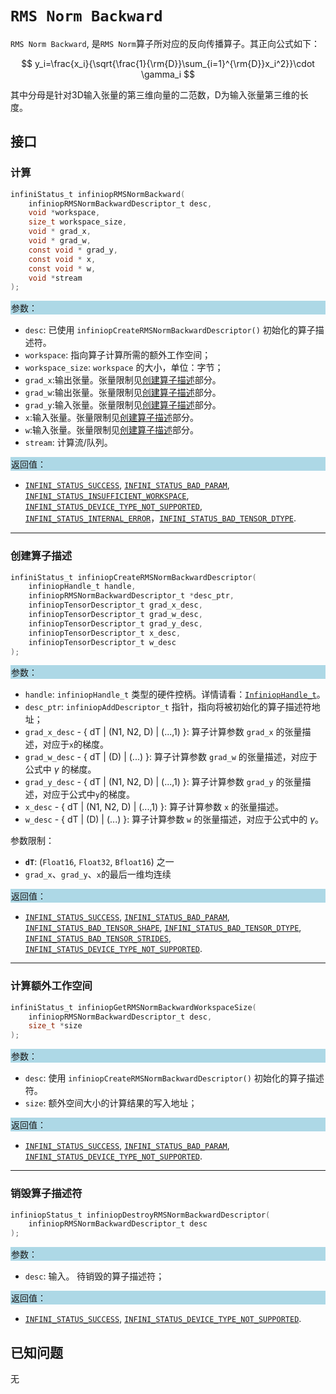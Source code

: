 
# `RMS Norm Backward`

`RMS Norm Backward`, 是`RMS Norm`算子所对应的反向传播算子。其正向公式如下：

$$
  y_i=\frac{x_i}{\sqrt{\frac{1}{\rm{D}}\sum_{i=1}^{\rm{D}}x_i^2}}\cdot \gamma_i
$$

其中分母是针对3D输入张量的第三维向量的二范数，D为输入张量第三维的长度。

## 接口

### 计算

```c
infiniStatus_t infiniopRMSNormBackward(
    infiniopRMSNormBackwardDescriptor_t desc,
    void *workspace,
    size_t workspace_size,
    void * grad_x,
    void * grad_w,
    const void * grad_y,
    const void * x,
    const void * w,
    void *stream
);
```
<div style="background-color: lightblue; padding: 1px;"> 参数： </div>

- `desc`:
  已使用 `infiniopCreateRMSNormBackwardDescriptor()` 初始化的算子描述符。
- `workspace`:
  指向算子计算所需的额外工作空间；
- `workspace_size`:
  `workspace` 的大小，单位：字节；
- `grad_x`:输出张量。张量限制见[创建算子描述](#创建算子描述)部分。
- `grad_w`:输出张量。张量限制见[创建算子描述](#创建算子描述)部分。
- `grad_y`:输入张量。张量限制见[创建算子描述](#创建算子描述)部分。
- `x`:输入张量。张量限制见[创建算子描述](#创建算子描述)部分。
- `w`:输入张量。张量限制见[创建算子描述](#创建算子描述)部分。
 - `stream`: 计算流/队列。

<div style="background-color: lightblue; padding: 1px;">  返回值：</div>

- [`INFINI_STATUS_SUCCESS`], [`INFINI_STATUS_BAD_PARAM`], [`INFINI_STATUS_INSUFFICIENT_WORKSPACE`], [`INFINI_STATUS_DEVICE_TYPE_NOT_SUPPORTED`], [`INFINI_STATUS_INTERNAL_ERROR`]，[`INFINI_STATUS_BAD_TENSOR_DTYPE`].

---

### 创建算子描述

```c
infiniStatus_t infiniopCreateRMSNormBackwardDescriptor(
    infiniopHandle_t handle,
    infiniopRMSNormBackwardDescriptor_t *desc_ptr,
    infiniopTensorDescriptor_t grad_x_desc,
    infiniopTensorDescriptor_t grad_w_desc,
    infiniopTensorDescriptor_t grad_y_desc,
    infiniopTensorDescriptor_t x_desc,
    infiniopTensorDescriptor_t w_desc
);
```
<div style="background-color: lightblue; padding: 1px;"> 参数：</div>

- `handle`:
  `infiniopHandle_t` 类型的硬件控柄。详情请看：[`InfiniopHandle_t`]。
- `desc_ptr`:
  `infiniopAddDescriptor_t` 指针，指向将被初始化的算子描述符地址；
- `grad_x_desc` - { dT | (N1, N2, D) | (...,1) }:
     算子计算参数 `grad_x` 的张量描述，对应于`x`的梯度。
- `grad_w_desc` - { dT | (D) | (...) }:
     算子计算参数 `grad_w` 的张量描述，对应于公式中 $\gamma$ 的梯度。
- `grad_y_desc` - { dT | (N1, N2, D) | (...,1) }:
     算子计算参数 `grad_y` 的张量描述，对应于公式中`y`的梯度。
- `x_desc` - { dT | (N1, N2, D) | (...,1) }:
     算子计算参数 `x` 的张量描述。
- `w_desc` - { dT | (D) | (...) }:
     算子计算参数 `w` 的张量描述，对应于公式中的 $\gamma$。

参数限制：

- **`dT`**:  (`Float16`, `Float32`, `Bfloat16`) 之一
- `grad_x`、`grad_y`、`x`的最后一维均连续

<div style="background-color: lightblue; padding: 1px;"> 返回值：</div>

- [`INFINI_STATUS_SUCCESS`], [`INFINI_STATUS_BAD_PARAM`], [`INFINI_STATUS_BAD_TENSOR_SHAPE`], [`INFINI_STATUS_BAD_TENSOR_DTYPE`], [`INFINI_STATUS_BAD_TENSOR_STRIDES`], [`INFINI_STATUS_DEVICE_TYPE_NOT_SUPPORTED`].
---

### 计算额外工作空间

```c
infiniStatus_t infiniopGetRMSNormBackwardWorkspaceSize(
    infiniopRMSNormBackwardDescriptor_t desc,
    size_t *size
);
```
<div style="background-color: lightblue; padding: 1px;"> 参数：</div>

- `desc`: 使用 `infiniopCreateRMSNormBackwardDescriptor()` 初始化的算子描述符。
- `size`:
  额外空间大小的计算结果的写入地址；

<div style="background-color: lightblue; padding: 1px;"> 返回值：</div>

 - [`INFINI_STATUS_SUCCESS`], [`INFINI_STATUS_BAD_PARAM`], [`INFINI_STATUS_DEVICE_TYPE_NOT_SUPPORTED`].

---

### 销毁算子描述符

```c
infiniopStatus_t infiniopDestroyRMSNormBackwardDescriptor(
    infiniopRMSNormBackwardDescriptor_t desc
);
```

<div style="background-color: lightblue; padding: 1px;"> 参数： </div>

- `desc`:
  输入。 待销毁的算子描述符；

<div style="background-color: lightblue; padding: 1px;"> 返回值： </div>

- [`INFINI_STATUS_SUCCESS`], [`INFINI_STATUS_DEVICE_TYPE_NOT_SUPPORTED`].

## 已知问题

无

<!-- 链接 -->
[`InfiniopHandle_t`]: /infiniop/handle/README.md

[`INFINI_STATUS_SUCCESS`]: /common/status/README.md#INFINI_STATUS_SUCCESS
[`INFINI_STATUS_BAD_PARAM`]: /common/status/README.md#INFINI_STATUS_BAD_PARAM
[`INFINI_STATUS_INSUFFICIENT_WORKSPACE`]: /common/status/README.md#INFINI_STATUS_INSUFFICIENT_WORKSPACE
[`INFINI_STATUS_DEVICE_TYPE_NOT_SUPPORTED`]: /common/status/README.md#INFINI_STATUS_DEVICE_TYPE_NOT_SUPPORTED
[`INFINI_STATUS_INTERNAL_ERROR`]: /common/status/README.md#INFINI_STATUS_INTERNAL_ERROR
[`INFINI_STATUS_NULL_POINTER`]: /common/status/README.md#INFINI_STATUS_NULL_POINTER
[`INFINI_STATUS_BAD_TENSOR_SHAPE`]: /common/status/README.md#INFINI_STATUS_BAD_TENSOR_SHAPE
[`INFINI_STATUS_BAD_TENSOR_DTYPE`]: /common/status/README.md#INFINI_STATUS_BAD_TENSOR_DTYPE
[`INFINI_STATUS_BAD_TENSOR_STRIDES`]: /common/status/README.md#INFINI_STATUS_BAD_TENSOR_STRIDES

